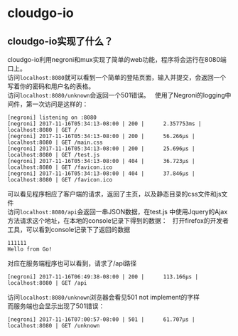 # cloudgo-io
## cloudgo-io实现了什么？
cloudgo-io利用negroni和mux实现了简单的web功能，程序将会运行在8080端口上。  
访问`localhost:8080`就可以看到一个简单的登陆页面，输入并提交，会返回一个写着你的密码和用户名的表格。  
访问`localhost:8080/unknown`会返回一个501错误。  
使用了Negroni的logging中间件，第一次访问是这样的：
```
[negroni] listening on :8080
[negroni] 2017-11-16T05:34:13-08:00 | 200 | 	 2.357753ms | localhost:8080 | GET / 
[negroni] 2017-11-16T05:34:13-08:00 | 200 | 	 56.266µs | localhost:8080 | GET /main.css 
[negroni] 2017-11-16T05:34:13-08:00 | 200 | 	 25.696µs | localhost:8080 | GET /test.js 
[negroni] 2017-11-16T05:34:13-08:00 | 404 | 	 36.723µs | localhost:8080 | GET /favicon.ico 
[negroni] 2017-11-16T05:34:13-08:00 | 404 | 	 37.846µs | localhost:8080 | GET /favicon.ico 
```
可以看见程序相应了客户端的请求，返回了主页，以及静态目录的css文件和js文件   
访问`localhost:8080/api`会返回一串JSON数据，在test.js 中使用Jquery的Ajax方法请求这个地址，在本地的console记录下得到的数据：  
打开firefox的开发者工具，可以看到console记录下了返回的数据    

```
111111
Hello from Go!

```
对应在服务端程序也可以看到，请求了/api路径    
```
[negroni] 2017-11-16T06:49:38-08:00 | 200 | 	 113.166µs | localhost:8080 | GET /api
```
访问`localhost:8080/unknown`浏览器会看见501 not implement的字样    
而服务端也会显示出现了501错误：  
```
[negroni] 2017-11-16T07:00:57-08:00 | 501 | 	 61.707µs | localhost:8080 | GET /unknown 
```
